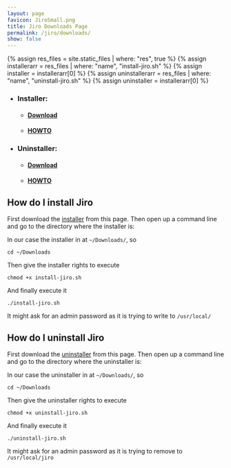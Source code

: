 ```yaml
---
layout: page
favicon: JiroSmall.png
title: Jiro Downloads Page
permalink: /jiro/downloads/
show: false
---
```

{% assign res_files = site.static_files | where: "res", true %}
{% assign installerarr = res_files | where: "name", "install-jiro.sh" %}
{% assign installer = installerarr[0] %}
{% assign uninstallerarr = res_files | where: "name", "uninstall-jiro.sh" %}
{% assign uninstaller = installerarr[0] %}
 * ### Installer:
    * #### <a href="{{installer.path | escape}}" id="installer" target="_blank">Download</a>
    * #### [HOWTO](#how-do-i-install-jiro)
 * ### Uninstaller:
    * #### <a href="{{uninstaller.path | escape}}" id="uninstaller" target="_blank">Download</a>
    * #### [HOWTO](#how-do-i-uninstall-jiro)

## How do I install Jiro

First download the [installer](#installer) from this page.
Then open up a command line and go to the directory where the installer is:

In our case the installer in at `~/Downloads/`, so

`cd ~/Downloads`

Then give the installer rights to execute

`chmod +x install-jiro.sh`

And finally execute it

`./install-jiro.sh`

It might ask for an admin password as it is trying to write to `/usr/local/`


## How do I uninstall Jiro

First download the [uninstaller](#uninstaller) from this page.
Then open up a command line and go to the directory where the uninstaller is:

In our case the uninstaller in at `~/Downloads/`, so

`cd ~/Downloads`

Then give the uninstaller rights to execute

`chmod +x uninstall-jiro.sh`

And finally execute it

`./uninstall-jiro.sh`

It might ask for an admin password as it is trying to remove to `/usr/local/jiro`
